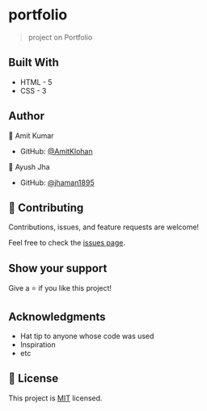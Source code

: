 # portfolio

> project on Portfolio

## Built With

- HTML - 5
- CSS - 3

## Author

👤 Amit Kumar

- GitHub: [@AmitKlohan](https://github.com/AmitKlohan)

👤 Ayush Jha

- GitHub: [@jhaman1895](https://github.com/jhaman1895)

## 🤝 Contributing

Contributions, issues, and feature requests are welcome!

Feel free to check the [issues page](../../issues/).

## Show your support

Give a ⭐️ if you like this project!

## Acknowledgments

- Hat tip to anyone whose code was used
- Inspiration
- etc

## 📝 License

This project is [MIT](./MIT.md) licensed.
